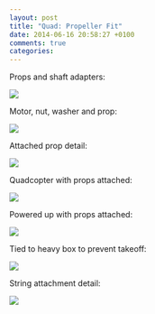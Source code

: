 ```yaml
---
layout: post
title: "Quad: Propeller Fit"
date: 2014-06-16 20:58:27 +0100
comments: true
categories: 
---
```


Props and shaft adapters:

![](//files.ianrenton.com/sites/quadcopter/48.jpg)

Motor, nut, washer and prop:

![](//files.ianrenton.com/sites/quadcopter/49.jpg)

Attached prop detail:

![](//files.ianrenton.com/sites/quadcopter/50.jpg)

Quadcopter with props attached:

![](//files.ianrenton.com/sites/quadcopter/51.jpg)

Powered up with props attached:

![](//files.ianrenton.com/sites/quadcopter/52.jpg)

Tied to heavy box to prevent takeoff:

![](//files.ianrenton.com/sites/quadcopter/53.jpg)

String attachment detail:

![](//files.ianrenton.com/sites/quadcopter/54.jpg)
